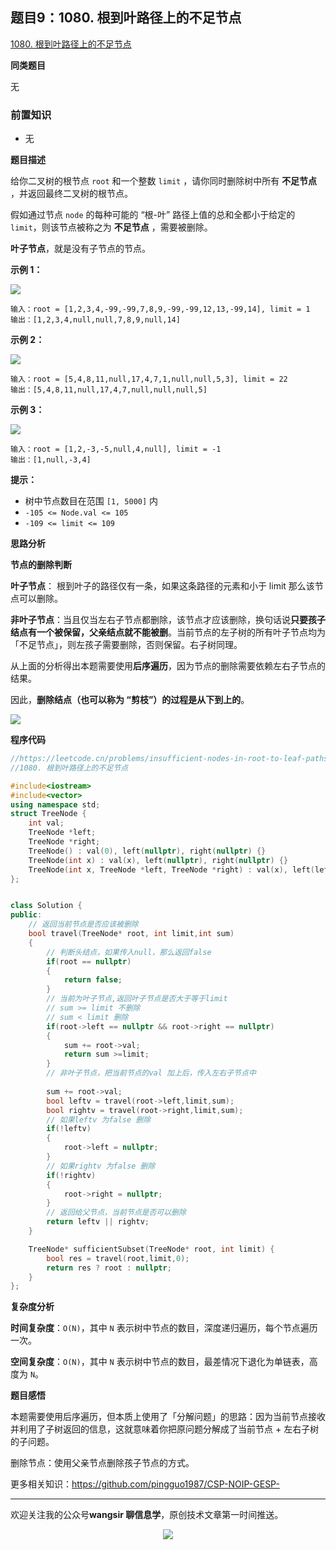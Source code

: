 ## 题目9：1080. 根到叶路径上的不足节点

[1080. 根到叶路径上的不足节点](https://leetcode.cn/problems/insufficient-nodes-in-root-to-leaf-paths/)

**同类题目**

无

### 前置知识

- 无

**题目描述**

给你二叉树的根节点 `root` 和一个整数 `limit` ，请你同时删除树中所有 **不足节点** ，并返回最终二叉树的根节点。

假如通过节点 `node` 的每种可能的 “根-叶” 路径上值的总和全都小于给定的 `limit`，则该节点被称之为 **不足节点** ，需要被删除。

**叶子节点**，就是没有子节点的节点。

 

**示例 1：**

<img src ="https://cdn.jsdelivr.net/gh/pingguo1987/CSP-NOIP-GESP-/image/pic/二叉树/二叉树_题目9：1080. 根到叶路径上的不足节点/insufficient-11.png" />

```
输入：root = [1,2,3,4,-99,-99,7,8,9,-99,-99,12,13,-99,14], limit = 1
输出：[1,2,3,4,null,null,7,8,9,null,14]
```

**示例 2：**

<img src ="https://cdn.jsdelivr.net/gh/pingguo1987/CSP-NOIP-GESP-/image/pic/二叉树/二叉树_题目9：1080. 根到叶路径上的不足节点/insufficient-3.png" />

```
输入：root = [5,4,8,11,null,17,4,7,1,null,null,5,3], limit = 22
输出：[5,4,8,11,null,17,4,7,null,null,null,5]
```

**示例 3：**

<img src ="https://cdn.jsdelivr.net/gh/pingguo1987/CSP-NOIP-GESP-/image/pic/二叉树/二叉树_题目9：1080. 根到叶路径上的不足节点/screen-shot-2019-06-11-at-83301-pm.png" />

```
输入：root = [1,2,-3,-5,null,4,null], limit = -1
输出：[1,null,-3,4]
```

 

**提示：**

- 树中节点数目在范围 `[1, 5000]` 内
- `-105 <= Node.val <= 105`
- `-109 <= limit <= 109`

 **思路分析**

**节点的删除判断**

**叶子节点**： 根到叶子的路径仅有一条，如果这条路径的元素和小于 limit 那么该节点可以删除。

**非叶子节点**：当且仅当左右子节点都删除，该节点才应该删除，换句话说**只要孩子结点有一个被保留，父亲结点就不能被删**。当前节点的左子树的所有叶子节点均为「不足节点」，则左孩子需要删除，否则保留。右子树同理。

从上面的分析得出本题需要使用**后序遍历**，因为节点的删除需要依赖左右子节点的结果。

因此，**删除结点（也可以称为 “剪枝”）的过程是从下到上的**。

<img src ="https://cdn.jsdelivr.net/gh/pingguo1987/CSP-NOIP-GESP-/image/pic/二叉树/二叉树_题目9：1080. 根到叶路径上的不足节点/1080 不足节点.png" />

**程序代码**

```c++
//https://leetcode.cn/problems/insufficient-nodes-in-root-to-leaf-paths/description/
//1080. 根到叶路径上的不足节点

#include<iostream>
#include<vector>
using namespace std;
struct TreeNode {
    int val;
    TreeNode *left;
    TreeNode *right;
    TreeNode() : val(0), left(nullptr), right(nullptr) {}
    TreeNode(int x) : val(x), left(nullptr), right(nullptr) {}
    TreeNode(int x, TreeNode *left, TreeNode *right) : val(x), left(left), right(right) {}
};


class Solution {
public:
    // 返回当前节点是否应该被删除
    bool travel(TreeNode* root, int limit,int sum)
    {
        // 判断头结点，如果传入null，那么返回false
        if(root == nullptr)
        {
            return false;
        }
        // 当前为叶子节点,返回叶子节点是否大于等于limit
        // sum >= limit 不删除
        // sum < limit 删除
        if(root->left == nullptr && root->right == nullptr)
        {
            sum += root->val;
            return sum >=limit;
        }
        // 非叶子节点，把当前节点的val 加上后，传入左右子节点中
        
        sum += root->val;
        bool leftv = travel(root->left,limit,sum);
        bool rightv = travel(root->right,limit,sum);
        // 如果leftv 为false 删除
        if(!leftv)
        {
            root->left = nullptr;
        }
        // 如果rightv 为false 删除
        if(!rightv)
        {
            root->right = nullptr;
        }
        // 返回给父节点，当前节点是否可以删除
        return leftv || rightv;
    }

    TreeNode* sufficientSubset(TreeNode* root, int limit) {
        bool res = travel(root,limit,0);
        return res ? root : nullptr;
    }
};
```

**复杂度分析**

**时间复杂度**：`O(N)`，其中 `N` 表示树中节点的数目，深度递归遍历，每个节点遍历一次。

**空间复杂度**：`O(N)`，其中 `N` 表示树中节点的数目，最差情况下退化为单链表，高度为 `N`。



**题目感悟**

本题需要使用后序遍历，但本质上使用了「分解问题」的思路：因为当前节点接收并利用了子树返回的信息，这就意味着你把原问题分解成了当前节点 + 左右子树的子问题。

删除节点：使用父亲节点删除孩子节点的方式。

更多相关知识：https://github.com/pingguo1987/CSP-NOIP-GESP-

---

欢迎关注我的公众号**wangsir 聊信息学**，原创技术文章第一时间推送。

<center>
    <img src="https://cdn.jsdelivr.net/gh/pingguo1987/CSP-NOIP-GESP-/image/pic/公众号-扫码版.png">
</center>
